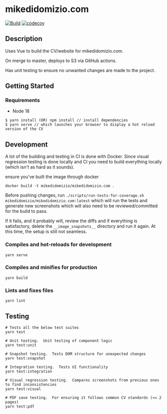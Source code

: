 # mikedidomizio.com

[![Build](https://github.com/mikedidomizio/mikedidomizio-resume/actions/workflows/main.yml/badge.svg)](https://github.com/mikedidomizio/mikedidomizio-resume/actions/workflows/main.yml/badge.svg)
[![codecov](https://codecov.io/gh/mikedidomizio/mikedidomizio-resume/branch/master/graph/badge.svg?token=T9EZW2D26M)](https://codecov.io/gh/mikedidomizio/mikedidomizio-resume)

## Description

Uses Vue to build the CV/website for mikedidomizio.com.

On merge to master, deploys to S3 via GitHub actions.

Has unit testing to ensure no unwanted changes are made to the project.

## Getting Started

### Requirements

- Node 18

```
$ yarn install (OR) npm install // install dependencies
$ yarn serve // which launches your browser to display a hot reload version of the CV
```

## Development

A lot of the building and testing in CI is done with Docker.  Since visual regression testing is done locally and CI 
you need to build everything locally (which isn't as hard as it sounds).  

ensure you've built the image through docker

`docker build -t mikedidomizio/mikedidomizio.com .`

Before pushing changes, run 
`./scripts/run-tests-for-coverage.sh mikedidomizio/mikedidomizio.com:latest` which will run the tests and generate 
new screenshots which will also need to be reviewed/committed for the build to pass.

If it fails, and it probably will, review the diffs and if everything is satisfactory, delete the `__image_snapshots__` 
directory and run it again.  At this time, the setup is still not seamless.

### Compiles and hot-reloads for development
```
yarn serve
```

### Compiles and minifies for production
```
yarn build
```

### Lints and fixes files
```
yarn lint
```

## Testing

```
# Tests all the below test suites
yarn test

# Unit testing.  Unit testing of component logic
yarn test:unit

# Snapshot testing.  Tests DOM structure for unexpected changes
yarn test:snapshot

# Integration testing.  Tests UI functionality
yarn test:integration

# Visual regression testing.  Compares screenshots from previous ones to find inconsistencies
yarn test:visual

# PDF save testing.  For ensuring it follows common CV standards (<= 2 pages)
yarn test:pdf
```
